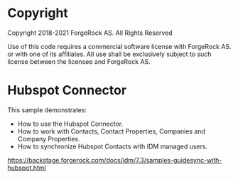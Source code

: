 Copyright
=============
Copyright 2018-2021 ForgeRock AS. All Rights Reserved

Use of this code requires a commercial software license with ForgeRock AS.
or with one of its affiliates. All use shall be exclusively subject
to such license between the licensee and ForgeRock AS.

Hubspot Connector
=============================

This sample demonstrates:
 * How to use the Hubspot Connector.
 * How to work with Contacts, Contact Properties, Companies and Company Properties.
 * How to synchronize Hubspot Contacts with IDM managed users.
  
https://backstage.forgerock.com/docs/idm/7.3/samples-guidesync-with-hubspot.html